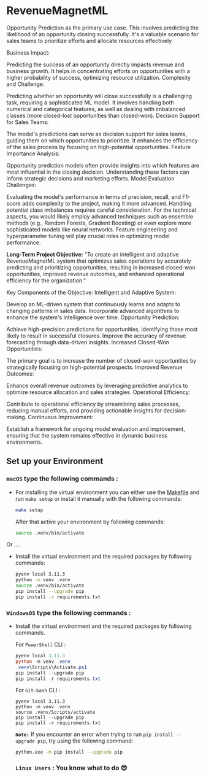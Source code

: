 # RevenueMagnetML
Opportunity Prediction as the primary use case. This involves predicting the likelihood of an opportunity closing successfully. It's a valuable scenario for sales teams to prioritize efforts and allocate resources effectively

Business Impact:

Predicting the success of an opportunity directly impacts revenue and business growth.
It helps in concentrating efforts on opportunities with a higher probability of success, optimizing resource utilization.
Complexity and Challenge:

Predicting whether an opportunity will close successfully is a challenging task, requiring a sophisticated ML model.
It involves handling both numerical and categorical features, as well as dealing with imbalanced classes (more closed-lost opportunities than closed-won).
Decision Support for Sales Teams:

The model's predictions can serve as decision support for sales teams, guiding them on which opportunities to prioritize.
It enhances the efficiency of the sales process by focusing on high-potential opportunities.
Feature Importance Analysis:

Opportunity prediction models often provide insights into which features are most influential in the closing decision.
Understanding these factors can inform strategic decisions and marketing efforts.
Model Evaluation Challenges:

Evaluating the model's performance in terms of precision, recall, and F1-score adds complexity to the project, making it more advanced.
Handling potential class imbalances requires careful consideration.
For the technical aspects, you would likely employ advanced techniques such as ensemble methods (e.g., Random Forests, Gradient Boosting) or even explore more sophisticated models like neural networks. Feature engineering and hyperparameter tuning will play crucial roles in optimizing model performance.

**Long-Term Project Objective:**
"To create an intelligent and adaptive RevenueMagnetML system that optimizes sales operations by accurately predicting and prioritizing opportunities, resulting in increased closed-won opportunities, improved revenue outcomes, and enhanced operational efficiency for the organization."

Key Components of the Objective:
Intelligent and Adaptive System:

Develop an ML-driven system that continuously learns and adapts to changing patterns in sales data.
Incorporate advanced algorithms to enhance the system's intelligence over time.
Opportunity Prediction:

Achieve high-precision predictions for opportunities, identifying those most likely to result in successful closures.
Improve the accuracy of revenue forecasting through data-driven insights.
Increased Closed-Won Opportunities:

The primary goal is to increase the number of closed-won opportunities by strategically focusing on high-potential prospects.
Improved Revenue Outcomes:

Enhance overall revenue outcomes by leveraging predictive analytics to optimize resource allocation and sales strategies.
Operational Efficiency:

Contribute to operational efficiency by streamlining sales processes, reducing manual efforts, and providing actionable insights for decision-making.
Continuous Improvement:

Establish a framework for ongoing model evaluation and improvement, ensuring that the system remains effective in dynamic business environments.

## Set up your Environment


### **`macOS`** type the following commands : 

- For installing the virtual environment you can either use the [Makefile](Makefile) and run `make setup` or install it manually with the following commands:

     ```BASH
    make setup
    ```
    After that active your environment by following commands:
    ```BASH
    source .venv/bin/activate
    ```
Or ....
- Install the virtual environment and the required packages by following commands:

    ```BASH
    pyenv local 3.11.3
    python -m venv .venv
    source .venv/bin/activate
    pip install --upgrade pip
    pip install -r requirements.txt
    ```
    
### **`WindowsOS`** type the following commands :

- Install the virtual environment and the required packages by following commands.

   For `PowerShell` CLI :

    ```PowerShell
    pyenv local 3.11.3
    python -m venv .venv
    .venv\Scripts\Activate.ps1
    pip install --upgrade pip
    pip install -r requirements.txt
    ```

    For `Git-bash` CLI :
    ```
    pyenv local 3.11.3
    python -m venv .venv
    source .venv/Scripts/activate
    pip install --upgrade pip
    pip install -r requirements.txt
    ```

    **`Note:`**
    If you encounter an error when trying to run `pip install --upgrade pip`, try using the following command:
    ```Bash
    python.exe -m pip install --upgrade pip
    ```

    ### **`Linux Users`**  : You know what to do :sunglasses:

